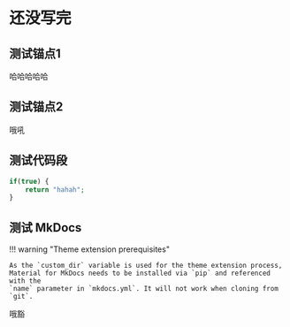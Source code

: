 # 还没写完

## 测试锚点1

哈哈哈哈哈

## 测试锚点2

哦吼

## 测试代码段
```php
if(true) {
    return "hahah";
}
```

## 测试 MkDocs
!!! warning "Theme extension prerequisites"

    As the `custom_dir` variable is used for the theme extension process,
    Material for MkDocs needs to be installed via `pip` and referenced with the
    `name` parameter in `mkdocs.yml`. It will not work when cloning from `git`.

哦豁